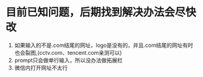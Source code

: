 # 目前已知问题，后期找到解决办法会尽快改
1. 如果输入的不是.com结尾的网址，logo是没有的，并且.com结尾的网址有时也会裂图,(cctv.com、tencent.com亲测可以)
2. prompt只会做单行输入，所以没办法做拓展栏
3. 微信内打开网址不太行
